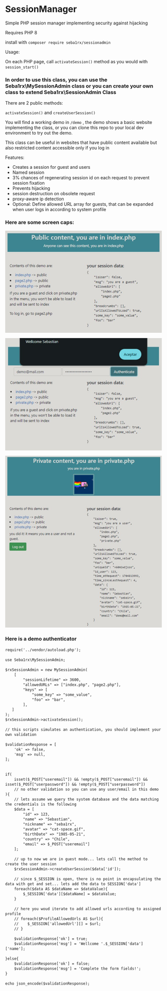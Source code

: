 # SessionManager
Simple PHP session manager implementing security against hijacking

Requires PHP 8

install with `composer require seba1rx/sessionadmin`

Usage:

On each PHP page, call `activateSession()` method as you would with `session_start()`

### In order to use this class, you can use the Seba1rx\MySessionAdmin class or you can create your own class to extend Seba1rx\SessionAdmin Class

There are 2 public methods:

`activateSession()` and `createUserSession()`

You will find a working demo in `/demo` , the demo shows a basic website implementing the class, or you can clone this repo to your local dev environment to try out the demo.

This class can be useful in websites that have public content available but also restricted content accessible only if you log in

Features:
- Creates a session for guest and users
- Named session
- 3% chances of regenerating session id on each request to prevent session fixation
- Prevents hijacking
- session destruction on obsolete request
- proxy-aware ip detection
- Optional: Define allowed URL array for guests, that can be expanded when user logs in according to system profile


### Here are some screen caps:

![Index, public content](cap1.jpg)

![page2, login, public content](cap2.jpg)

![private content](cap3.jpg)

### Here is a demo authenticator

```
require('../vendor/autoload.php');

use Seba1rx\MySessionAdmin;

$rxSessionAdmin = new MySessionAdmin(
    [
        "sessionLifetime" => 3600,
        "allowedURLs" => ["index.php", "page2.php"],
        "keys" => [
            "some_key" => "some_value",
            "foo" => "bar",
        ],
   ]
);
$rxSessionAdmin->activateSession();

// this scripts simulates an authentication, you should implement your own validation

$validationResponse = [
    'ok' => false,
    'msg' => null,
];


if(
    isset($_POST["useremail"]) && !empty($_POST["useremail"]) && isset($_POST["userpassword"]) && !empty($_POST["userpassword"])
    // no other validation so you can use any user/email in this demo
){
    // lets assume we query the system database and the data matching the credentials is the following
    $data = [
        "id" => 123,
        "name" => "Sebastian",
        "nickname" => "seba1rx",
        "avatar" => "cat-space.gif",
        "birthDate" => "1985-05-21",
        "country" => "Chile",
        "email" => $_POST["useremail"]
    ];

    // up to now we are in guest mode... lets call the method to create the user session
    $rxSessionAdmin->createUserSession($data['id']);

    // since $_SESSION is open, there is no point in encapsulating the data with get and set... lets add the data to SESSION['data']
    foreach($data AS $dataName => $dataValue){
        $_SESSION['data'][$dataName] = $dataValue;
    }

    // here you woud iterate to add allowed urls according to assigned profile
    // foreach($ProfileAllowedUrls AS $url){
    //    $_SESSION['allowedUrl'][] = $url;
    // }

    $validationResponse['ok'] = true;
    $validationResponse['msg'] = 'Wellcome '.$_SESSION['data']['name'];

}else{
    $validationResponse['ok'] = false;
    $validationResponse['msg'] = 'Complete the form fields!';
}

echo json_encode($validationResponse);

```
